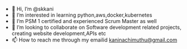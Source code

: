- 👋 Hi, I’m @skkani
- 👀 I’m interested in learning python,aws,docker,kubernetes 
- 🌱 I’m PSM 1 certified and experienced Scrum Master as well
- 💞️ I’m looking to collaborate on Software development related projects, creating website development,APIs etc
- 📫 How to reach me through my emailid kaninachimuthu@gmail.com

<!---
skkani/skkani is a ✨ special ✨ repository because its `README.md` (this file) appears on your GitHub profile.
You can click the Preview link to take a look at your changes.
--->
